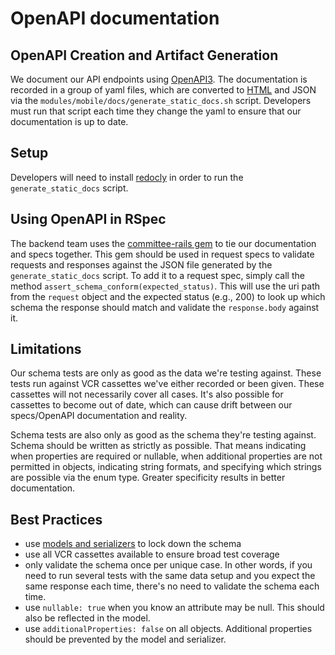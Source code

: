 # OpenAPI documentation

## OpenAPI Creation and Artifact Generation

We document our API endpoints using [OpenAPI3](https://swagger.io/specification/). The documentation is recorded in a group of yaml files, which are converted to [HTML](../API.md) and JSON via the `modules/mobile/docs/generate_static_docs.sh` script. Developers must run that script each time they change the yaml to ensure that our documentation is up to date.

## Setup

Developers will need to install [redocly](https://redocly.com/docs/cli/installation#install-globally) in order to run the `generate_static_docs` script.

## Using OpenAPI in RSpec

The backend team uses the [committee-rails gem](https://github.com/willnet/committee-rails) to tie our documentation and specs together. This gem should be used in request specs to validate requests and responses against the JSON file generated by the `generate_static_docs` script. To add it to a request spec, simply call the method `assert_schema_conform(expected_status)`. This will use the uri path from the `request` object and the expected status (e.g., 200) to look up which schema the response should match and validate the `response.body` against it.

## Limitations

Our schema tests are only as good as the data we're testing against. These tests run against VCR cassettes we've either recorded or been given. These cassettes will not necessarily cover all cases. It's also possible for cassettes to become out of date, which can cause drift between our specs/OpenAPI documentation and reality.

Schema tests are also only as good as the schema they're testing against. Schema should be written as strictly as possible. That means indicating when properties are required or nullable, when additional properties are not permitted in objects, indicating string formats, and specifying which strings are possible via the enum type. Greater specificity results in better documentation.

## Best Practices

- use [models and serializers](./ModelsAndSerializers.md) to lock down the schema
- use all VCR cassettes available to ensure broad test coverage
- only validate the schema once per unique case. In other words, if you need to run several tests with the same data setup and you expect the same response each time, there's no need to validate the schema each time.
- use `nullable: true` when you know an attribute may be null. This should also be reflected in the model.
- use `additionalProperties: false` on all objects. Additional properties should be prevented by the model and serializer.
